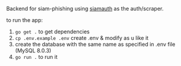 Backend for siam-phishing using <a href="github.com/dnabil/siamauth" target="_blank">siamauth</a> as the auth/scraper.

to run the app:

1. `go get .` to get dependencies
2. `cp .env.example .env` create .env & modify as u like it
3. create the database with the same name as specified in .env file (MySQL 8.0.3)
4. `go run .` to run it
